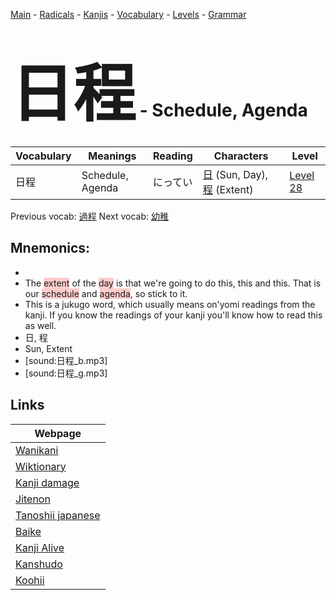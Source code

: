 <style> bigfont {font-size: 100px}</style>
[Main](../README.md) -
[Radicals](../radicals.md) -
[Kanjis](../kanjis.md) -
[Vocabulary](../vocabulary.md) -
[Levels](../levels.md) -
[Grammar](../grammar.md)
# <bigfont> 日程</bigfont> - Schedule, Agenda 

| Vocabulary | Meanings | Reading | Characters | Level |
| --- | --- | --- | --- | --- |
| 日程 | Schedule, Agenda | にってい |  [日](../kanjis/日.md) (Sun, Day), [程](../kanjis/程.md) (Extent) | [Level 28](../levels/wk_level28.md) |

Previous vocab: [過程](過程.md) Next vocab: [幼稚](幼稚.md) 

## Mnemonics:

* 
* The <span style="background-color:#ffcccb"> extent</span> of the <span style="background-color:#ffcccb"> day</span> is that we're going to do this, this and this. That is our <span style="background-color:#ffcccb"> schedule</span> and <span style="background-color:#ffcccb"> agenda</span>, so stick to it.
* This is a jukugo word, which usually means on'yomi readings from the kanji. If you know the readings of your kanji you'll know how to read this as well.
* 日, 程
* Sun, Extent
* [sound:日程_b.mp3]
* [sound:日程_g.mp3]


## Links 

| Webpage |
| --- |
| [Wanikani          ](https://www.wanikani.com/kanji/日程) |
| [Wiktionary        ](https://en.wiktionary.org/wiki/日程) |
| [Kanji damage      ](http://www.kanjidamage.com/kanji/search?utf8=✓&q=日程) |
| [Jitenon           ](https://jitenon.com/kanji/日程) |
| [Tanoshii japanese ](https://www.tanoshiijapanese.com/dictionary/kanji.cfm?k=日程) |
| [Baike             ](https://baike.baidu.com/item/日程) |
| [Kanji Alive       ](https://app.kanjialive.com/日程) |
| [Kanshudo          ](https://www.kanshudo.com/searchmn?q=日程) |
| [Koohii            ](https://kanji.koohii.com/study/kanji/日程) |
